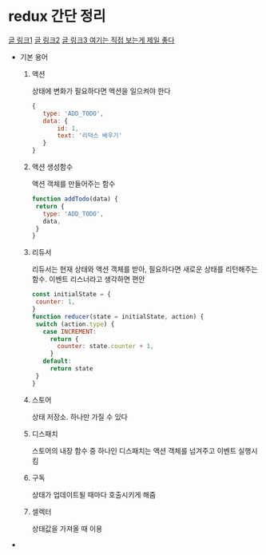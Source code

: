 # redux 간단 정리

[글 링크1](https://kyun2da.dev/%EB%9D%BC%EC%9D%B4%EB%B8%8C%EB%9F%AC%EB%A6%AC/Redux-%EC%A0%95%EB%A6%AC/) [글 링크2](https://13akstjq.github.io/redux/2019/12/14/redux-redux%EC%99%84%EB%B2%BD%EC%A0%95%EB%A6%AC.html) [글 링크3 여기는 직접 보는게 제일 좋다](https://ridicorp.com/story/how-to-use-redux-in-ridi)

- 기본 용어

  1. 액션

     상태에 변화가 필요하다면 액션을 일으켜야 한다

     ```javascript
     {
        type: 'ADD_TODO',
        data: {
            id: 1,
            text: '리덕스 배우기'
        }
     }
     ```

  2. 액션 생성함수

     액션 객체를 만들어주는 함수

     ```javascript
     function addTodo(data) {
      return {
        type: 'ADD_TODO',
        data,
      }
     }
     ```

  3. 리듀서

     리듀서는 현재 상태와 액션 객체를 받아, 필요하다면 새로운 상태를 리턴해주는 함수. 이벤트 리스너라고 생각하면 편안

     ```javascript
     const initialState = {
      counter: 1,
     }
     function reducer(state = initialState, action) {
      switch (action.type) {
        case INCREMENT:
          return {
            counter: state.counter + 1,
          }
        default:
          return state
      }
     }
     ```

  4. 스토어

     상태 저장소. 하나만 가질 수 있다

  5. 디스패치

     스토어의 내장 함수 중 하나인 디스패치는 액션 객체를 넘겨주고 이벤트 실행시킴

  6. 구독

     상태가 업데이트될 때마다 호출시키게 해줌

  7. 셀렉터

     상태값을 가져올 때 이용

- 